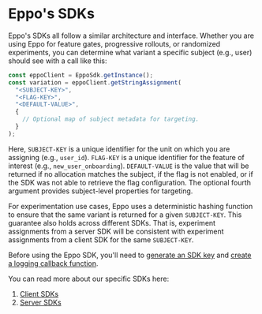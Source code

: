 # Eppo's SDKs



Eppo's SDKs all follow a similar architecture and interface. Whether you are using Eppo for feature gates, progressive rollouts, or randomized experiments, you can determine what variant a specific subject (e.g., user) should see with a call like this:


```javascript
const eppoClient = EppoSdk.getInstance();
const variation = eppoClient.getStringAssignment(
  "<SUBJECT-KEY>",
  "<FLAG-KEY>",
  "<DEFAULT-VALUE>",
  {
    // Optional map of subject metadata for targeting.
  }
);
```

Here, `SUBJECT-KEY` is a unique identifier for the unit on which you are assigning (e.g., `user_id`). `FLAG-KEY` is a unique identifier for the feature of interest (e.g., `new_user_onboarding`). `DEFAULT-VALUE` is the value that will be returned if no allocation matches the subject, if the flag is not enabled, or if the SDK was not able to retrieve the flag configuration. The optional fourth argument provides subject-level properties for targeting.

For experimentation use cases, Eppo uses a deterministic hashing function to ensure that the same variant is returned for a given `SUBJECT-KEY`. This guarantee also holds across different SDKs. That is, experiment assignments from a server SDK will be consistent with experiment assignments from a client SDK for the same `SUBJECT-KEY`.

Before using the Eppo SDK, you'll need to [generate an SDK key](/sdks/sdk-keys) and [create a logging callback function](/sdks/event-logging).

You can read more about our specific SDKs here:
1. [Client SDKs](/sdks/client-sdks)
2. [Server SDKs](/sdks/server-sdks)
